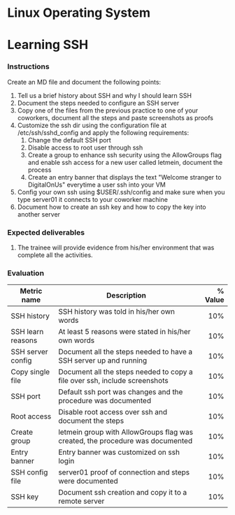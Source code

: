 # Linux Operating System
# Learning SSH

### Instructions
Create an MD file and document the following points:
1. Tell us a brief history about SSH and why I should learn SSH
1. Document the steps needed to configure an SSH server
1. Copy one of the files from the previous practice to one of your coworkers, document all the steps and paste screenshots as proofs
1. Customize the ssh dir using the configuration file at /etc/ssh/sshd_config and apply the following requirements:
   1. Change the default SSH port
   1. Disable access to root user through ssh
   1. Create a group to enhance ssh security using the AllowGroups flag and enable ssh access for a new user called letmein, document the process
   1. Create an entry banner that displays the text "Welcome stranger to DigitalOnUs" everytime a user ssh into your VM
1. Config your own ssh using $USER/.ssh/config and make sure when you type server01 it connects to your coworker machine
1. Document how to create an ssh key and how to copy the key into another server


### Expected deliverables
1. The trainee will provide evidence from his/her environment that was complete all the activities. 




### Evaluation

| Metric name | Description | % Value |
| ----------- |-------------| -------:|
| SSH history   | SSH history was told in his/her own words | 10% |
| SSH learn reasons   | At least 5 reasons were stated in his/her own words | 10% |
| SSH server config   | Document all the steps needed to have a SSH server up and running | 10% |
| Copy single file   | Document all the steps needed to copy a file over ssh, include screenshots | 10% |
| SSH port   | Default ssh port was changes and the procedure was documented | 10% |
| Root access   | Disable root access over ssh and document the steps | 10% |
| Create group   | letmein group with AllowGroups flag was created, the procedure was documented | 10% |
| Entry banner   | Entry banner was customized on ssh login | 10% |
| SSH config file   | server01 proof of connection and steps were documented | 10% |
| SSH key   | Document ssh creation and copy it to a remote server | 10% |